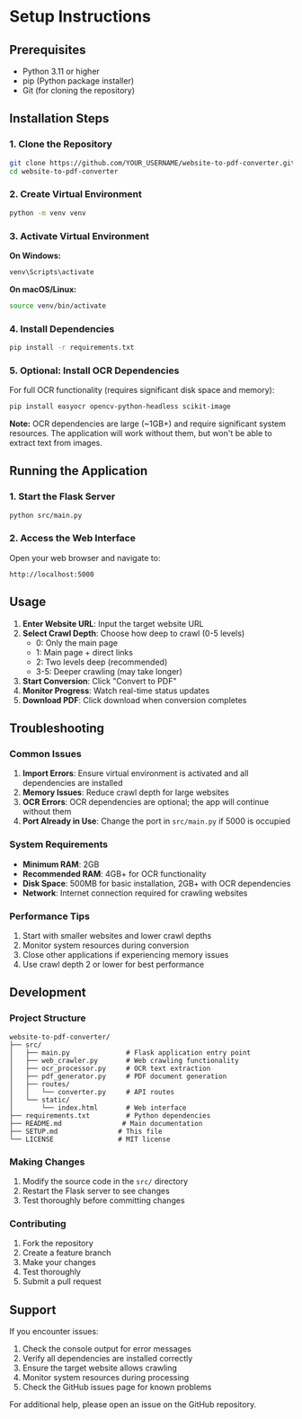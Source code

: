 # Setup Instructions

## Prerequisites

- Python 3.11 or higher
- pip (Python package installer)
- Git (for cloning the repository)

## Installation Steps

### 1. Clone the Repository
```bash
git clone https://github.com/YOUR_USERNAME/website-to-pdf-converter.git
cd website-to-pdf-converter
```

### 2. Create Virtual Environment
```bash
python -m venv venv
```

### 3. Activate Virtual Environment

**On Windows:**
```bash
venv\Scripts\activate
```

**On macOS/Linux:**
```bash
source venv/bin/activate
```

### 4. Install Dependencies
```bash
pip install -r requirements.txt
```

### 5. Optional: Install OCR Dependencies
For full OCR functionality (requires significant disk space and memory):
```bash
pip install easyocr opencv-python-headless scikit-image
```

**Note:** OCR dependencies are large (~1GB+) and require significant system resources. The application will work without them, but won't be able to extract text from images.

## Running the Application

### 1. Start the Flask Server
```bash
python src/main.py
```

### 2. Access the Web Interface
Open your web browser and navigate to:
```
http://localhost:5000
```

## Usage

1. **Enter Website URL**: Input the target website URL
2. **Select Crawl Depth**: Choose how deep to crawl (0-5 levels)
   - 0: Only the main page
   - 1: Main page + direct links
   - 2: Two levels deep (recommended)
   - 3-5: Deeper crawling (may take longer)
3. **Start Conversion**: Click "Convert to PDF"
4. **Monitor Progress**: Watch real-time status updates
5. **Download PDF**: Click download when conversion completes

## Troubleshooting

### Common Issues

1. **Import Errors**: Ensure virtual environment is activated and all dependencies are installed
2. **Memory Issues**: Reduce crawl depth for large websites
3. **OCR Errors**: OCR dependencies are optional; the app will continue without them
4. **Port Already in Use**: Change the port in `src/main.py` if 5000 is occupied

### System Requirements

- **Minimum RAM**: 2GB
- **Recommended RAM**: 4GB+ for OCR functionality
- **Disk Space**: 500MB for basic installation, 2GB+ with OCR dependencies
- **Network**: Internet connection required for crawling websites

### Performance Tips

1. Start with smaller websites and lower crawl depths
2. Monitor system resources during conversion
3. Close other applications if experiencing memory issues
4. Use crawl depth 2 or lower for best performance

## Development

### Project Structure
```
website-to-pdf-converter/
├── src/
│   ├── main.py              # Flask application entry point
│   ├── web_crawler.py       # Web crawling functionality
│   ├── ocr_processor.py     # OCR text extraction
│   ├── pdf_generator.py     # PDF document generation
│   ├── routes/
│   │   └── converter.py     # API routes
│   └── static/
│       └── index.html       # Web interface
├── requirements.txt         # Python dependencies
├── README.md               # Main documentation
├── SETUP.md               # This file
└── LICENSE                # MIT license
```

### Making Changes

1. Modify the source code in the `src/` directory
2. Restart the Flask server to see changes
3. Test thoroughly before committing changes

### Contributing

1. Fork the repository
2. Create a feature branch
3. Make your changes
4. Test thoroughly
5. Submit a pull request

## Support

If you encounter issues:

1. Check the console output for error messages
2. Verify all dependencies are installed correctly
3. Ensure the target website allows crawling
4. Monitor system resources during processing
5. Check the GitHub issues page for known problems

For additional help, please open an issue on the GitHub repository.

